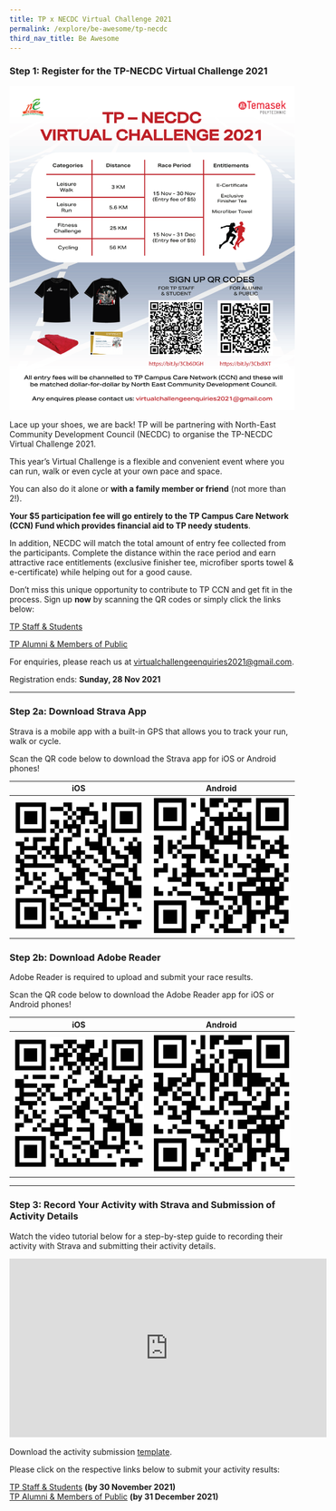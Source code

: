 ```yaml
---
title: TP x NECDC Virtual Challenge 2021
permalink: /explore/be-awesome/tp-necdc
third_nav_title: Be Awesome
---
```

### Step 1: Register for the TP-NECDC Virtual Challenge 2021

![TPNECDC2021](/images/tpnecdcvc2021.png)

Lace up your shoes, we are back! TP will be partnering with North-East Community Development Council (NECDC) to organise the TP-NECDC Virtual Challenge 2021.

This year’s Virtual Challenge is a flexible and convenient event where you can run, walk or even cycle at your own pace and space. 

You can also do it alone or **with a family member or friend** (not more than 2!). 

**Your $5 participation fee will go entirely to the TP Campus Care Network (CCN) Fund which provides financial aid to TP needy students**. 

In addition, NECDC will match the total amount of entry fee collected from the participants. Complete the distance within the race period and earn attractive race entitlements (exclusive finisher tee, microfiber sports towel & e-certificate) while helping out for a good cause.

Don’t miss this unique opportunity to contribute to TP CCN and get fit in the process. Sign up **now** by scanning the QR codes or simply click the links below:

[TP Staff & Students](https://bit.ly/3Cb6DGH)

[TP Alumni & Members of Public](https://bit.ly/3CbdIXT)

For enquiries, please reach us at virtualchallengeenquiries2021@gmail.com.

Registration ends: **Sunday, 28 Nov 2021**

---
### Step 2a: Download Strava App

Strava is a mobile app with a built-in GPS that allows you to track your run, walk or cycle. 

Scan the QR code below to download the Strava app for iOS or Android phones!


| **iOS** | **Android** |
| -------- | -------- |
| ![Strava iOS](/images/BeAwesome-stravaios.png)| ![Strava Android](/images/BeAwesome-Strava-Android.png)|

### Step 2b: Download Adobe Reader

Adobe Reader is required to upload and submit your race results. 

Scan the QR code below to download the Adobe Reader app for iOS or Android phones!

| **iOS** | **Android** |
| -------- | -------- |
| ![AdobeiOS](/images/Adobereader-iOS.png) | ![AdobeAndroid](/images/Adobereader-Android.png) |

---
### Step 3: Record Your Activity with Strava and Submission of Activity Details

Watch the video tutorial below for a step-by-step guide to recording their activity with Strava and submitting their activity details.

<iframe width="560" height="315" src="https://www.youtube.com/embed/igD9g-6dKVY" title="YouTube video player" frameborder="0" allow="accelerometer; autoplay; clipboard-write; encrypted-media; gyroscope; picture-in-picture" allowfullscreen></iframe>

Download the activity submission [template](http://shorturl.at/jvM45).

Please click on the respective links below to submit your activity results:

[TP Staff & Students](http://shorturl.at/tzNXZ) **(by 30 November 2021)**<br>
[TP Alumni & Members of Public](https://bit.ly/3nR6Hpc) **(by 31 December 2021)**